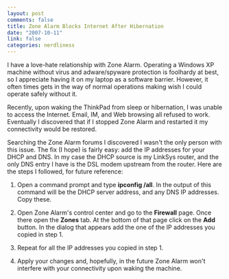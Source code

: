 ```yaml
--- 
layout: post
comments: false
title: Zone Alarm Blocks Internet After Hibernation
date: "2007-10-11"
link: false
categories: nerdliness
---
```

I have a love-hate relationship with Zone Alarm.  Operating a Windows XP machine without virus and adware/spyware protection is foolhardy at best, so I appreciate having it on my laptop as a software barrier.  However, it often times gets in the way of normal operations making wish I could operate safely without it.

Recently, upon waking the ThinkPad from sleep or hibernation, I was unable to access the Internet.  Email, IM, and Web browsing all refused to work.  Eventually I discovered that if I stopped Zone Alarm and restarted it my connectivity would be restored.

Searching the Zone Alarm forums I discovered I wasn't the only person with this issue.  The fix (I hope) is fairly easy:  add the IP addresses for your DHCP and DNS.  In my case the DHCP source is my LinkSys router, and the only DNS entry I have is the DSL modem upstream from the router.  Here are the steps I followed, for future reference:

1.  Open a command prompt and type <strong>ipconfig /all</strong>.  In the output of this command will be the DHCP server address, and any DNS IP addresses.  Copy these.

2. Open Zone Alarm's control center and go to the <strong>Firewall</strong> page.  Once there open the <strong>Zones</strong> tab.  At the bottom of that page click on the <strong>Add</strong> button.  In the dialog that appears add the one of the IP addresses you copied in step 1.

3. Repeat for all the IP addresses you copied in step 1.

4. Apply your changes and, hopefully, in the future Zone Alarm won't interfere with your connectivity upon waking the machine.
